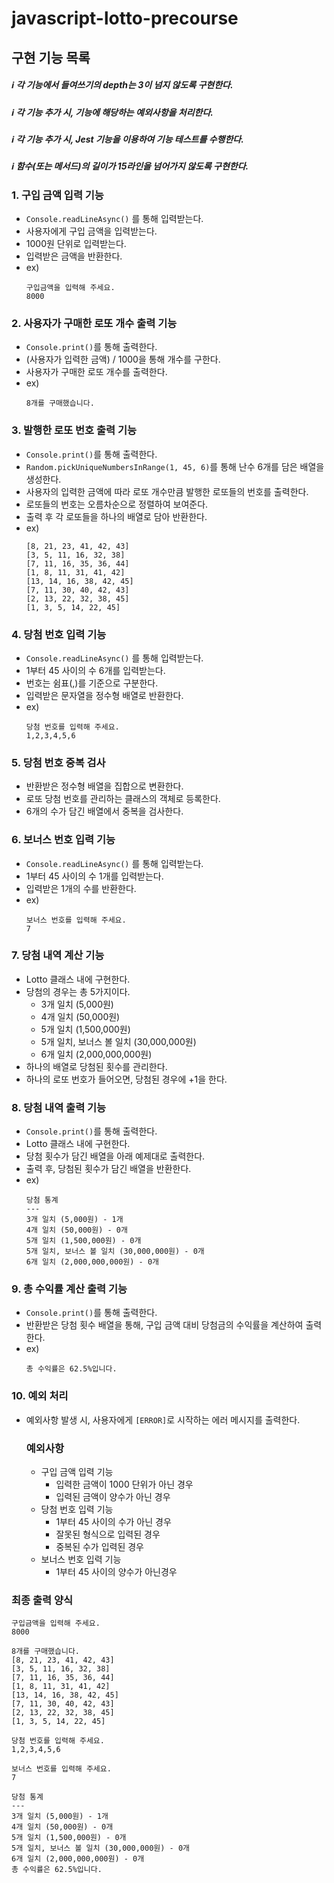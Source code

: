 # javascript-lotto-precourse

##  구현 기능 목록

##### ℹ️ 각 기능에서 들여쓰기의 depth는 3이 넘지 않도록 구현한다.
##### ℹ️ 각 기능 추가 시, 기능에 해당하는 예외사항을 처리한다.
##### ℹ️ 각 기능 추가 시, Jest 기능을 이용하여 기능 테스트를 수행한다.
##### ℹ️ 함수(또는 메서드)의 길이가 15라인을 넘어가지 않도록 구현한다.

### 1. 구입 금액 입력 기능
- <code>Console.readLineAsync()</code> 를 통해 입력받는다.
- 사용자에게 구입 금액을 입력받는다.
- 1000원 단위로 입력받는다.  
- 입력받은 금액을 반환한다.
- ex)
  ``` 
  구입금액을 입력해 주세요.
  8000
  ```

### 2. 사용자가 구매한 로또 개수 출력 기능
- <code>Console.print()</code>를 통해 출력한다.
- (사용자가 입력한 금액) / 1000을 통해 개수를 구한다.
- 사용자가 구매한 로또 개수를 출력한다.
- ex)
  ```
  8개를 구매했습니다.
  ```   

### 3. 발행한 로또 번호 출력 기능
- <code>Console.print()</code>를 통해 출력한다.
- <code>Random.pickUniqueNumbersInRange(1, 45, 6)</code>를 통해 난수 6개를 담은 배열을 생성한다.
- 사용자의 입력한 금액에 따라 로또 개수만큼 발행한 로또들의 번호를 출력한다.
- 로또들의 번호는 오름차순으로 정렬하여 보여준다.
- 출력 후 각 로또들을 하나의 배열로 담아 반환한다.
- ex)
  ```
  [8, 21, 23, 41, 42, 43] 
  [3, 5, 11, 16, 32, 38] 
  [7, 11, 16, 35, 36, 44] 
  [1, 8, 11, 31, 41, 42] 
  [13, 14, 16, 38, 42, 45] 
  [7, 11, 30, 40, 42, 43] 
  [2, 13, 22, 32, 38, 45] 
  [1, 3, 5, 14, 22, 45]
  ```

### 4. 당첨 번호 입력 기능
- <code>Console.readLineAsync()</code> 를 통해 입력받는다.
- 1부터 45 사이의 수 6개를 입력받는다.
- 번호는 쉼표(,)를 기준으로 구분한다.
- 입력받은 문자열을 정수형 배열로 반환한다.
- ex)
  ``` 
  당첨 번호를 입력해 주세요.
  1,2,3,4,5,6
  ```

### 5. 당첨 번호 중복 검사
- 반환받은 정수형 배열을 집합으로 변환한다.
- 로또 당첨 번호를 관리하는 클래스의 객체로 등록한다.
- 6개의 수가 담긴 배열에서 중복을 검사한다.

### 6. 보너스 번호 입력 기능
- <code>Console.readLineAsync()</code> 를 통해 입력받는다.
- 1부터 45 사이의 수 1개를 입력받는다.
- 입력받은 1개의 수를 반환한다.
- ex)
  ```
  보너스 번호를 입력해 주세요.
  7
  ```

### 7. 당첨 내역 계산 기능
- Lotto 클래스 내에 구현한다.
- 당첨의 경우는 총 5가지이다.
  - 3개 일치 (5,000원)
  - 4개 일치 (50,000원)
  - 5개 일치 (1,500,000원)
  - 5개 일치, 보너스 볼 일치 (30,000,000원)
  - 6개 일치 (2,000,000,000원)
- 하나의 배열로 당첨된 횟수를 관리한다.
- 하나의 로또 번호가 들어오면, 당첨된 경우에 +1을 한다.

### 8. 당첨 내역 출력 기능
- <code>Console.print()</code>를 통해 출력한다.
- Lotto 클래스 내에 구현한다.
- 당첨 횟수가 담긴 배열을 아래 예제대로 출력한다.
- 출력 후, 당첨된 횟수가 담긴 배열을 반환한다.
- ex)
  ```
  당첨 통계
  ---
  3개 일치 (5,000원) - 1개
  4개 일치 (50,000원) - 0개
  5개 일치 (1,500,000원) - 0개
  5개 일치, 보너스 볼 일치 (30,000,000원) - 0개
  6개 일치 (2,000,000,000원) - 0개
  ```

### 9. 총 수익률 계산 출력 기능
- <code>Console.print()</code>를 통해 출력한다.
- 반환받은 당첨 횟수 배열을 통해, 구입 금액 대비 당첨금의 수익률을 계산하여 출력한다.
- ex) 
  ```
  총 수익률은 62.5%입니다.
  ```



### 10. 예외 처리
- 예외사항 발생 시, 사용자에게 <code>[ERROR]</code>로 시작하는 에러 메시지를 출력한다.

  ### 예외사항
  - 구입 금액 입력 기능
    - 입력한 금액이 1000 단위가 아닌 경우
    - 입력된 금액이 양수가 아닌 경우
  - 당첨 번호 입력 기능
    - 1부터 45 사이의 수가 아닌 경우
    - 잘못된 형식으로 입력된 경우
    - 중복된 수가 입력된 경우
  - 보너스 번호 입력 기능
    - 1부터 45 사이의 양수가 아닌경우
 

### 최종 출력 양식
```
구입금액을 입력해 주세요.
8000

8개를 구매했습니다.
[8, 21, 23, 41, 42, 43] 
[3, 5, 11, 16, 32, 38] 
[7, 11, 16, 35, 36, 44] 
[1, 8, 11, 31, 41, 42] 
[13, 14, 16, 38, 42, 45] 
[7, 11, 30, 40, 42, 43] 
[2, 13, 22, 32, 38, 45] 
[1, 3, 5, 14, 22, 45]

당첨 번호를 입력해 주세요.
1,2,3,4,5,6

보너스 번호를 입력해 주세요.
7

당첨 통계
---
3개 일치 (5,000원) - 1개
4개 일치 (50,000원) - 0개
5개 일치 (1,500,000원) - 0개
5개 일치, 보너스 볼 일치 (30,000,000원) - 0개
6개 일치 (2,000,000,000원) - 0개
총 수익률은 62.5%입니다.
```